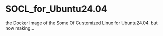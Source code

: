 # SOCL_for_Ubuntu24.04
the Docker Image of the Some Of Customized Linux for Ubuntu24.04. but now making...
